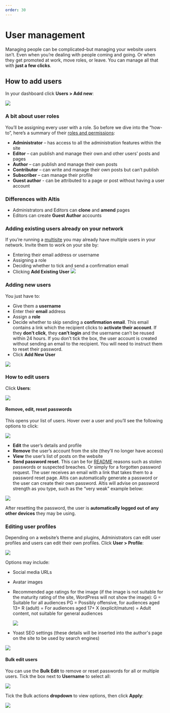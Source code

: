 ```yaml
---
order: 30
---
```


# User management

Managing people can be complicated–but managing your website users isn’t. Even when you’re dealing with people coming and going. Or when they get promoted at work, move roles, or leave. You can manage all that with **just a few clicks**. 

## How to add users

In your dashboard click **Users > Add new**:

![](../assets/user-management-image5.png)

### A bit about user roles

You’ll be assigning every user with a role. So before we dive into the “how-to”, here’s a summary of their [roles and permissions](roles-and-permissions.md):

- **Administrator** – has access to all the administration features within the site
- **Editor** – can publish and manage their own and other users’ posts and pages
- **Author** – can publish and manage their own posts
- **Contributor** – can write and manage their own posts but can’t publish
- **Subscriber** – can manage their profile
- **Guest author** - can be attributed to a page or post without having a user account

### Differences with Altis 
- Administrators and Editors can **clone** and **amend** pages
- Editors can create **Guest Author** accounts

### Adding existing users already on your network

If you’re running a [multisite](../administration/multisite.md) you may already have multiple users in your network. Invite them to work on your site by:

- Entering their email address or username
- Assigning a role
- Deciding whether to tick and send a confirmation email
- Clicking **Add Existing User**
	![](../assets/user-management-image11.png)

### Adding new users

You just have to:

- Give them a **username**
- Enter their **email** address 
- Assign a **role**
- Decide whether to skip sending a **confirmation email**. This email contains a link which the recipient clicks to **activate their account**. If they **don’t click**, they **can’t login** and the username can’t be reused within 24 hours. If you don’t tick the box, the user account is created without sending an email to the recipient. You will need to instruct them to reset their password.
- Click **Add New User**

![](../assets/user-management-image7.png)

### How to edit users 

Click **Users**:

![](../assets/user-management-image8.png)

#### Remove, edit, reset passwords

This opens your list of users. Hover over a user and you’ll see the following options to click:

![](../assets/user-management-image2.png)
- **Edit** the user’s details and profile
- **Remove** the user’s account from the site (they’ll no longer have access)
- **View** the user’s list of posts on the website
- **Send password reset**. This can be for [README](../security/README.md) reasons such as stolen passwords or suspected breaches. Or simply for a forgotten password request. The user receives an email with a link that takes them to a password reset page. Altis can automatically generate a password or the user can create their own password. Altis will advise on password strength as you type, such as the “very weak” example below:

![](../assets/user-management-image6.png)

After resetting the password, the user is **automatically logged out of any other devices** they may be using.

### Editing user profiles

Depending on a website’s theme and plugins, Administrators can edit user profiles and users can edit their own profiles. Click **User > Profile**:

![](../assets/user-management-image10.png)

Options may include:

- Social media URLs
- Avatar images
- Recommended age ratings for the image (if the image is not suitable for the maturity rating of the site, WordPress will not show the image):
    G = Suitable for all audiences
    PG = Possibly offensive, for audiences aged 13+
    R (adult) = For audiences aged 17+
    X (explicit/mature) = Adult content, not suitable for general audiences

    ![](https://lh3.googleusercontent.com/LDjCuZqObg5hgtqD8VFH9Dl0HEA4zsU6QmKm-C07WwtcYeJtxoK1rm12vwg0QSCex5_unrquzCzU94nQB19sxPrToI6nmuKriTpFCaNqXA06oOP_63EOvrl9_MpliypqJASwHShNr0592WrjP4RJBpmEDHo9tbpdgTVnocLVm6HqNUVGgHdHbAs5)
- Yoast SEO settings (these details will be inserted into the author's page on the site to be used by search engines)

![](../assets/user-management-image4.png)

#### Bulk edit users

You can use the **Bulk Edit** to remove or reset passwords for all or multiple users. Tick the box next to **Username** to select all:

![](../assets/user-management-image3.png)

Tick the Bulk actions **dropdown** to view options, then click **Apply**:

![](../assets/user-management-image9.png)

